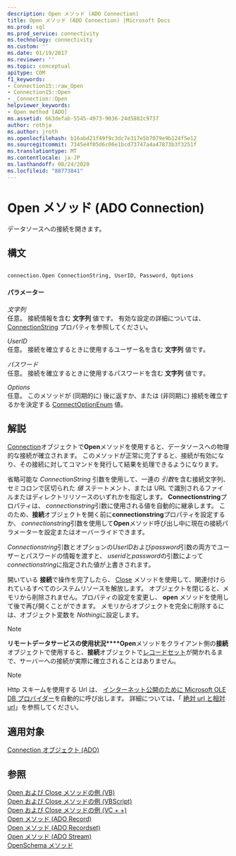 ```yaml
---
description: Open メソッド (ADO Connection)
title: Open メソッド (ADO Connection) |Microsoft Docs
ms.prod: sql
ms.prod_service: connectivity
ms.technology: connectivity
ms.custom: ''
ms.date: 01/19/2017
ms.reviewer: ''
ms.topic: conceptual
apitype: COM
f1_keywords:
- Connection15::raw_Open
- Connection15::Open
- _Connection::Open
helpviewer_keywords:
- Open method [ADO]
ms.assetid: 663defab-5545-4973-9036-24d5882c9737
author: rothja
ms.author: jroth
ms.openlocfilehash: b16abd21f49f9c3dc7e317e5b7079e9b124f5e12
ms.sourcegitcommit: 7345e4f05d6c06e1bcd73747a4a47873b3f3251f
ms.translationtype: MT
ms.contentlocale: ja-JP
ms.lasthandoff: 08/24/2020
ms.locfileid: "88773841"
---
```

# <a name="open-method-ado-connection"></a>Open メソッド (ADO Connection)
データソースへの接続を開きます。  
  
## <a name="syntax"></a>構文  
  
```  
  
connection.Open ConnectionString, UserID, Password, Options  
```  
  
#### <a name="parameters"></a>パラメーター  
 *文字列*  
 任意。 接続情報を含む **文字列** 値です。 有効な設定の詳細については、 [ConnectionString](./connectionstring-property-ado.md) プロパティを参照してください。  
  
 *UserID*  
 任意。 接続を確立するときに使用するユーザー名を含む **文字列** 値です。  
  
 *パスワード*  
 任意。 接続を確立するときに使用するパスワードを含む **文字列** 値です。  
  
 *Options*  
 任意。 このメソッドが (同期的に) 後に返すか、または (非同期に) 接続を確立するかを決定する [ConnectOptionEnum](./connectoptionenum.md) 値。  
  
## <a name="remarks"></a>解説  
 [Connection](./connection-object-ado.md)オブジェクトで**Open**メソッドを使用すると、データソースへの物理的な接続が確立されます。 このメソッドが正常に完了すると、接続が有効になり、その接続に対してコマンドを発行して結果を処理できるようになります。  
  
 省略可能な *ConnectionString* 引数を使用して、一連の *引数*を含む接続文字列、セミコロンで区切られた *値* ステートメント、または URL で識別されるファイルまたはディレクトリリソースのいずれかを指定します。 **Connectionstring**プロパティは、 *connectionstring*引数に使用される値を自動的に継承します。 このため、**接続**オブジェクトを開く前に**connectionstring**プロパティを設定するか、 *connectionstring*引数を使用して**Open**メソッド呼び出し中に現在の接続パラメーターを設定またはオーバーライドできます。  
  
 *Connectionstring*引数とオプションの*UserID*および*password*引数の両方でユーザーとパスワードの情報を渡すと、 *userid*と*password*の引数によって*connectionstring*に指定された値が上書きされます。  
  
 開いている **接続**で操作を完了したら、 [Close](./close-method-ado.md) メソッドを使用して、関連付けられているすべてのシステムリソースを解放します。 オブジェクトを閉じると、メモリから削除されません。プロパティの設定を変更し、 **open** メソッドを使用して後で再び開くことができます。 メモリからオブジェクトを完全に削除するには、オブジェクト変数を *Nothing*に設定します。  
  
> [!NOTE]
>  **リモートデータサービスの使用状況****Open**メソッドをクライアント側の**接続**オブジェクトで使用すると、**接続**オブジェクトで[レコードセット](./recordset-object-ado.md)が開かれるまで、サーバーへの接続が実際に確立されることはありません。  
  
> [!NOTE]
>  Http スキームを使用する Url は、 [インターネット公開のために Microsoft OLE DB プロバイダー](../../guide/appendixes/microsoft-ole-db-provider-for-internet-publishing.md)を自動的に呼び出します。 詳細については、「 [絶対 url と相対 url](../../guide/data/absolute-and-relative-urls.md)」を参照してください。  
  
## <a name="applies-to"></a>適用対象  
 [Connection オブジェクト (ADO)](./connection-object-ado.md)  
  
## <a name="see-also"></a>参照  
 [Open および Close メソッドの例 (VB)](./open-and-close-methods-example-vb.md)   
 [Open および Close メソッドの例 (VBScript)](./open-and-close-methods-example-vbscript.md)   
 [Open および Close メソッドの例 (VC + +)](./open-and-close-methods-example-vc.md)   
 [Open メソッド (ADO Record)](./open-method-ado-record.md)   
 [Open メソッド (ADO Recordset)](./open-method-ado-recordset.md)   
 [Open メソッド (ADO Stream)](./open-method-ado-stream.md)   
 [OpenSchema メソッド](./openschema-method.md)